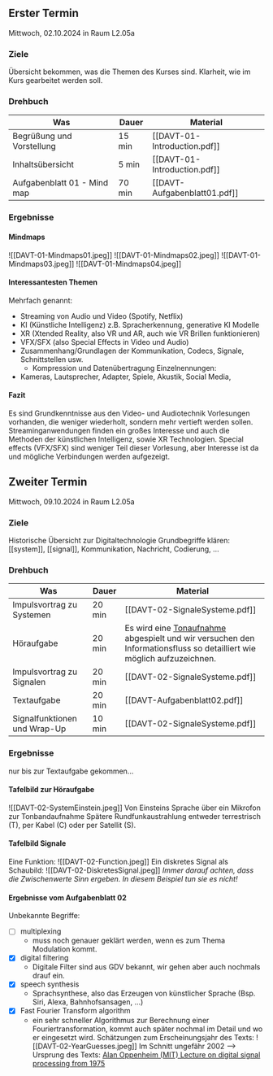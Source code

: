 ## Erster Termin
Mittwoch, 02.10.2024 in Raum L2.05a
### Ziele
Übersicht bekommen, was die Themen des Kurses sind.
Klarheit, wie im Kurs gearbeitet werden soll.

### Drehbuch

| Was                         | Dauer  | Material                     |
| --------------------------- | ------ | ---------------------------- |
| Begrüßung und Vorstellung   | 15 min | [[DAVT-01-Introduction.pdf]] |
| Inhaltsübersicht            | 5 min  | [[DAVT-01-Introduction.pdf]] |
| Aufgabenblatt 01 - Mind map | 70 min | [[DAVT-Aufgabenblatt01.pdf]] |

### Ergebnisse
#### Mindmaps
![[DAVT-01-Mindmaps01.jpeg]]
![[DAVT-01-Mindmaps02.jpeg]]
![[DAVT-01-Mindmaps03.jpeg]]
![[DAVT-01-Mindmaps04.jpeg]]
#### Interessantesten Themen
Mehrfach genannt:
- Streaming von Audio und Video (Spotify, Netflix)
- KI (Künstliche Intelligenz) z.B. Spracherkennung, generative KI Modelle
- XR (Xtended Reality, also VR und AR, auch wie VR Brillen funktionieren)
- VFX/SFX (also Special Effects in Video und Audio)
- Zusammenhang/Grundlagen der Kommunikation, Codecs, Signale, Schnittstellen usw.
	- Kompression und Datenübertragung
Einzelnennungen:
- Kameras, Lautsprecher, Adapter, Spiele, Akustik, Social Media, 

#### Fazit
Es sind Grundkenntnisse aus den Video- und Audiotechnik Vorlesungen vorhanden, die weniger wiederholt, sondern mehr vertieft werden sollen. Streaminganwendungen finden ein großes Interesse und auch die Methoden der künstlichen Intelligenz, sowie XR Technologien.
Special effects (VFX/SFX) sind weniger Teil dieser Vorlesung, aber Interesse ist da und mögliche Verbindungen werden aufgezeigt.

## Zweiter Termin
Mittwoch, 09.10.2024 in Raum L2.05a
### Ziele
Historische Übersicht zur Digitaltechnologie
Grundbegriffe klären: [[system]], [[signal]], Kommunikation, Nachricht, Codierung, ...

### Drehbuch

| Was                          | Dauer  | Material                                                                                                                                                          |
| ---------------------------- | ------ | ----------------------------------------------------------------------------------------------------------------------------------------------------------------- |
| Impulsvortrag zu Systemen    | 20 min | [[DAVT-02-SignaleSysteme.pdf]]                                                                                                                                    |
| Höraufgabe                   | 20 min | Es wird eine [Tonaufnahme](https://einstein-website.de/tondokument/) abgespielt und wir versuchen den Informationsfluss so detailliert wie möglich aufzuzeichnen. |
| Impulsvortrag zu Signalen    | 20 min | [[DAVT-02-SignaleSysteme.pdf]]                                                                                                                                    |
| Textaufgabe                  | 20 min | [[DAVT-Aufgabenblatt02.pdf]]                                                                                                                                      |
| Signalfunktionen und Wrap-Up | 10 min | [[DAVT-02-SignaleSysteme.pdf]]                                                                                                                                    |

### Ergebnisse
nur bis zur Textaufgabe gekommen...
#### Tafelbild zur Höraufgabe
![[DAVT-02-SystemEinstein.jpeg]]
Von Einsteins Sprache über ein Mikrofon zur Tonbandaufnahme
Spätere Rundfunkaustrahlung entweder terrestrisch (T), per Kabel (C) oder per Satellit (S).

#### Tafelbild Signale
Eine Funktion:
![[DAVT-02-Function.jpeg]]
Ein diskretes Signal als Schaubild:
![[DAVT-02-DiskretesSignal.jpeg]]
*Immer darauf achten, dass die Zwischenwerte Sinn ergeben. In diesem Beispiel tun sie es nicht!*

#### Ergebnisse vom Aufgabenblatt 02
Unbekannte Begriffe:
- [ ] multiplexing
	- muss noch genauer geklärt werden, wenn es zum Thema Modulation kommt.
- [x] digital filtering
	- Digitale Filter sind aus GDV bekannt, wir gehen aber auch nochmals drauf ein.
- [x] speech synthesis
	- Sprachsynthese, also das Erzeugen von künstlicher Sprache (Bsp. Siri, Alexa, Bahnhofsansagen, ...)
- [x] Fast Fourier Transform algorithm
	- ein sehr schneller Algorithmus zur Berechnung einer Fouriertransformation, kommt auch später nochmal im Detail und wo er eingesetzt wird.
Schätzungen zum Erscheinungsjahr des Texts:
![[DAVT-02-YearGuesses.jpeg]]
Im Schnitt ungefähr 2002 --> Ursprung des Texts: [Alan Oppenheim (MIT) Lecture on digital signal processing from 1975](https://youtu.be/rkvEM5Y3N60?feature=shared&t=59)




